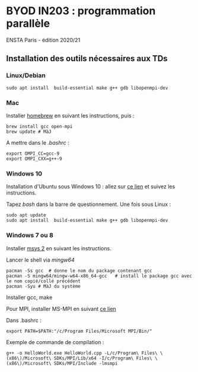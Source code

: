 # BYOD IN203 : programmation parallèle
ENSTA Paris - édition 2020/21

## Installation des outils nécessaires aux TDs

### Linux/Debian 

    sudo apt install  build-essential make g++ gdb libopenmpi-dev

### Mac

Installer [homebrew](https://brew.sh) en suivant les instructions, puis :

    brew install gcc open-mpi
    brew update # MàJ

A mettre dans le *.bashrc* :

    export OMPI_CC=gcc-9
    export OMPI_CXX=g++-9

### Windows 10

Installation d'Ubuntu sous Windows 10 : allez sur [ce lien](https://www.numerama.com/tech/158150-le-shell-bash-sous-windows-10-ce-quil-faut-savoir.html) et suivez les instructions.

Tapez *bash* dans la barre de questionnement.
Une fois sous Linux :

    sudo apt update
    sudo apt install  build-essential make g++ gdb libopenmpi-dev 

### Windows 7 ou 8

Installer [msys 2](https://www.msys2.org/) en suivant les instructions.


Lancer le shell via *mingw64*

    pacman -Ss gcc  # donne le nom du package contenant gcc
    pacman -S mingw64/mingw-w64-x86_64-gcc   # install le package gcc avec le nom copié/collé précédent
    pacman -Syu # MàJ du système

Installer gcc, make

Pour MPI, installer MS-MPI en suivant [ce lien](https://www.microsoft.com/en-us/download/details.aspx?id=57467)

Dans .bashrc :

    export PATH=$PATH:"/c/Program Files/Microsoft MPI/Bin/"


Exemple de commande de compilation :

    g++ -o HelloWorld.exe HelloWorld.cpp -L/c/Program\ Files\ \(x86\)/Microsoft\ SDKs/MPI/Lib/x64 -I/c/Program\ Files\ \(x86\)/Microsoft\ SDKs/MPI/Include -lmsmpi

